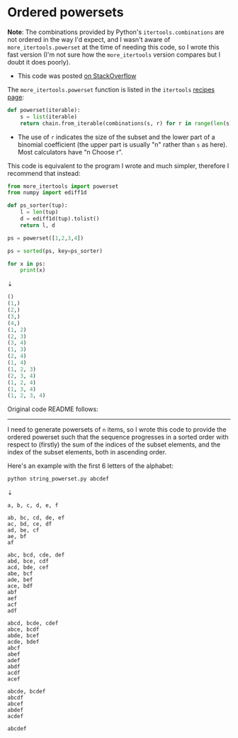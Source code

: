 # Ordered powersets

**Note**: The combinations provided by Python's `itertools.combinations`
are not ordered in the way I'd expect, and I wasn't aware of
`more_itertools.powerset` at the time of needing this code, so I
wrote this fast version (I'm not sure how the `more_itertools`
version compares but I doubt it does poorly).

- This code was posted [on StackOverflow](https://stackoverflow.com/a/62521582/2668831)

The `more_itertools.powerset` function is listed in the `itertools` [recipes
page](https://docs.python.org/3/library/itertools.html#itertools-recipes):

```py
def powerset(iterable):
    s = list(iterable)
    return chain.from_iterable(combinations(s, r) for r in range(len(s)+1))
```

- The use of `r` indicates the size of the subset and the lower part of a binomial
  coefficient (the upper part is usually "n" rather than `s` as here). Most calculators
  have “n Choose r”.

This code is equivalent to the program I wrote and much simpler, therefore
I recommend that instead:

```py
from more_itertools import powerset
from numpy import ediff1d

def ps_sorter(tup):
    l = len(tup)
    d = ediff1d(tup).tolist()
    return l, d

ps = powerset([1,2,3,4])

ps = sorted(ps, key=ps_sorter)

for x in ps:
    print(x)
```
⇣
```py
()
(1,)
(2,)
(3,)
(4,)
(1, 2)
(2, 3)
(3, 4)
(1, 3)
(2, 4)
(1, 4)
(1, 2, 3)
(2, 3, 4)
(1, 2, 4)
(1, 3, 4)
(1, 2, 3, 4)
```

Original code README follows:

---

I need to generate powersets of `n` items, so I wrote this code to
provide the ordered powerset such that the sequence progresses in
a sorted order with respect to (firstly) the sum of the indices of
the subset elements, and the index of the subset elements, both
in ascending order.

Here's an example with the first 6 letters of the alphabet:

```sh
python string_powerset.py abcdef
```
⇣
```STDOUT
a, b, c, d, e, f

ab, bc, cd, de, ef
ac, bd, ce, df
ad, be, cf
ae, bf
af

abc, bcd, cde, def
abd, bce, cdf
acd, bde, cef
abe, bcf
ade, bef
ace, bdf
abf
aef
acf
adf

abcd, bcde, cdef
abce, bcdf
abde, bcef
acde, bdef
abcf
abef
adef
abdf
acdf
acef

abcde, bcdef
abcdf
abcef
abdef
acdef

abcdef
```
